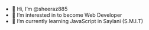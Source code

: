 - 👋 Hi, I’m @sheeraz885
- 👀 I’m interested in to become Web Developer
- 🌱 I’m currently learning JavaScript in Saylani (S.M.I.T)


<!---
sheeraz885/sheeraz885 is a ✨ special ✨ repository because its `README.md` (this file) appears on your GitHub profile.
You can click the Preview link to take a look at your changes.
--->

